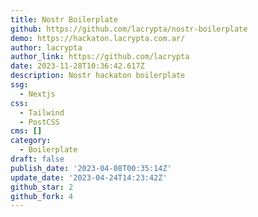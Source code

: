 ```yaml
---
title: Nostr Boilerplate
github: https://github.com/lacrypta/nostr-boilerplate
demo: https://hackaton.lacrypta.com.ar/
author: lacrypta
author_link: https://github.com/lacrypta
date: 2023-11-28T10:36:42.617Z
description: Nostr hackaton boilerplate
ssg:
  - Nextjs
css:
  - Tailwind
  - PostCSS
cms: []
category:
  - Boilerplate
draft: false
publish_date: '2023-04-08T00:35:14Z'
update_date: '2023-04-24T14:23:42Z'
github_star: 2
github_fork: 4
---
```

